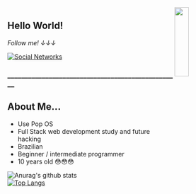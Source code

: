 <a href="https://gifer.com/en/Dtf">
  <img align="right" src="https://bestanimations.com/media/dancers/694962750funny-dance-dancing-animated-gif-image-26.gif" width=25% height=20% />
</a>

## Hello World! 

<i display="inline-block">Follow me! ↓↓↓</i>

[![Social Networks](https://img.shields.io/badge/Social-Networks-green)](https://linktr.ee/jaulin) 

<h3 display="inline-block">__________________________________________________</h3>

 
## About Me...
- Use Pop OS
- Full Stack web development study and future hacking
- Brazilian 
- Beginner / intermediate programmer
- 10 years old 😳😳😳


![Anurag's github stats](https://github-readme-stats.vercel.app/api?username=Felipe756&show_icons=true&theme=dracula)<br/>
[![Top Langs](https://github-readme-stats.vercel.app/api/top-langs/?username=Felipe756&show_icons=true&theme=dracula)](https://github.com/anuraghazra/github-readme-stats)



